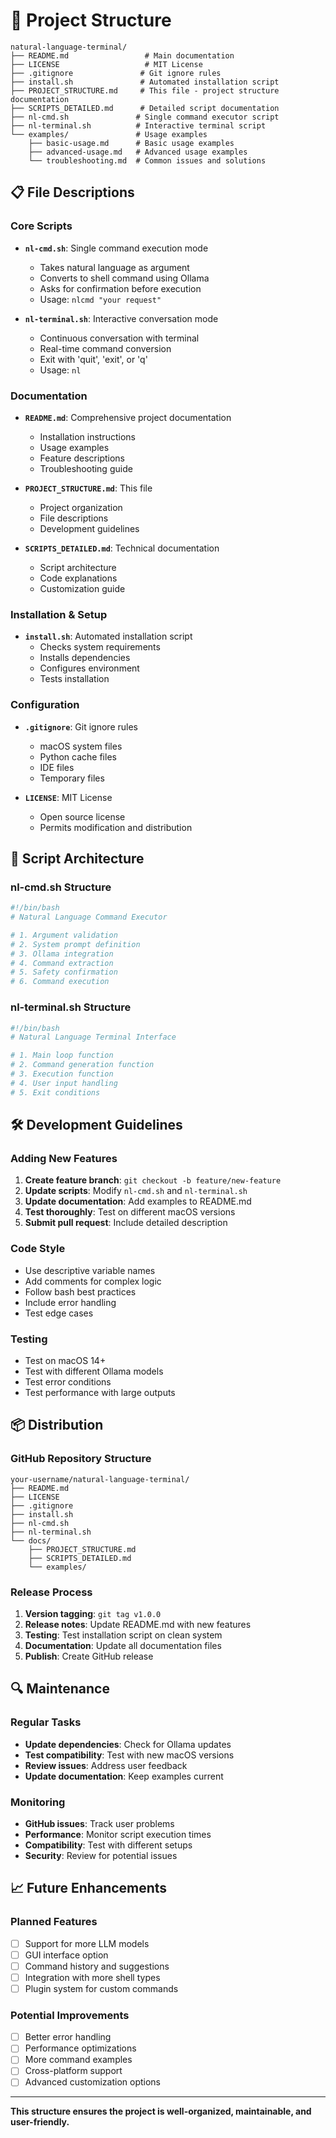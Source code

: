 # 📁 Project Structure

```
natural-language-terminal/
├── README.md                 # Main documentation
├── LICENSE                   # MIT License
├── .gitignore               # Git ignore rules
├── install.sh               # Automated installation script
├── PROJECT_STRUCTURE.md     # This file - project structure documentation
├── SCRIPTS_DETAILED.md      # Detailed script documentation
├── nl-cmd.sh               # Single command executor script
├── nl-terminal.sh          # Interactive terminal script
└── examples/               # Usage examples
    ├── basic-usage.md      # Basic usage examples
    ├── advanced-usage.md   # Advanced usage examples
    └── troubleshooting.md  # Common issues and solutions
```

## 📋 File Descriptions

### Core Scripts
- **`nl-cmd.sh`**: Single command execution mode
  - Takes natural language as argument
  - Converts to shell command using Ollama
  - Asks for confirmation before execution
  - Usage: `nlcmd "your request"`

- **`nl-terminal.sh`**: Interactive conversation mode
  - Continuous conversation with terminal
  - Real-time command conversion
  - Exit with 'quit', 'exit', or 'q'
  - Usage: `nl`

### Documentation
- **`README.md`**: Comprehensive project documentation
  - Installation instructions
  - Usage examples
  - Feature descriptions
  - Troubleshooting guide

- **`PROJECT_STRUCTURE.md`**: This file
  - Project organization
  - File descriptions
  - Development guidelines

- **`SCRIPTS_DETAILED.md`**: Technical documentation
  - Script architecture
  - Code explanations
  - Customization guide

### Installation & Setup
- **`install.sh`**: Automated installation script
  - Checks system requirements
  - Installs dependencies
  - Configures environment
  - Tests installation

### Configuration
- **`.gitignore`**: Git ignore rules
  - macOS system files
  - Python cache files
  - IDE files
  - Temporary files

- **`LICENSE`**: MIT License
  - Open source license
  - Permits modification and distribution

## 🔧 Script Architecture

### nl-cmd.sh Structure
```bash
#!/bin/bash
# Natural Language Command Executor

# 1. Argument validation
# 2. System prompt definition
# 3. Ollama integration
# 4. Command extraction
# 5. Safety confirmation
# 6. Command execution
```

### nl-terminal.sh Structure
```bash
#!/bin/bash
# Natural Language Terminal Interface

# 1. Main loop function
# 2. Command generation function
# 3. Execution function
# 4. User input handling
# 5. Exit conditions
```

## 🛠️ Development Guidelines

### Adding New Features
1. **Create feature branch**: `git checkout -b feature/new-feature`
2. **Update scripts**: Modify `nl-cmd.sh` and `nl-terminal.sh`
3. **Update documentation**: Add examples to README.md
4. **Test thoroughly**: Test on different macOS versions
5. **Submit pull request**: Include detailed description

### Code Style
- Use descriptive variable names
- Add comments for complex logic
- Follow bash best practices
- Include error handling
- Test edge cases

### Testing
- Test on macOS 14+
- Test with different Ollama models
- Test error conditions
- Test performance with large outputs

## 📦 Distribution

### GitHub Repository Structure
```
your-username/natural-language-terminal/
├── README.md
├── LICENSE
├── .gitignore
├── install.sh
├── nl-cmd.sh
├── nl-terminal.sh
└── docs/
    ├── PROJECT_STRUCTURE.md
    ├── SCRIPTS_DETAILED.md
    └── examples/
```

### Release Process
1. **Version tagging**: `git tag v1.0.0`
2. **Release notes**: Update README.md with new features
3. **Testing**: Test installation script on clean system
4. **Documentation**: Update all documentation files
5. **Publish**: Create GitHub release

## 🔍 Maintenance

### Regular Tasks
- **Update dependencies**: Check for Ollama updates
- **Test compatibility**: Test with new macOS versions
- **Review issues**: Address user feedback
- **Update documentation**: Keep examples current

### Monitoring
- **GitHub issues**: Track user problems
- **Performance**: Monitor script execution times
- **Compatibility**: Test with different setups
- **Security**: Review for potential issues

## 📈 Future Enhancements

### Planned Features
- [ ] Support for more LLM models
- [ ] GUI interface option
- [ ] Command history and suggestions
- [ ] Integration with more shell types
- [ ] Plugin system for custom commands

### Potential Improvements
- [ ] Better error handling
- [ ] Performance optimizations
- [ ] More command examples
- [ ] Cross-platform support
- [ ] Advanced customization options

---

**This structure ensures the project is well-organized, maintainable, and user-friendly.** 
